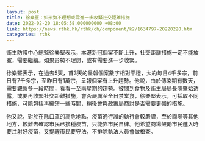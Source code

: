 ```yaml
---
layout: post
title: 徐樂堅：如形勢不理想或需進一步收緊社交距離措施
date: 2022-02-20 18:05:58.000000000 +08:00
link: https://news.rthk.hk/rthk/ch/component/k2/1634797-20220220.htm
categories: rthk
---
```


衞生防護中心總監徐樂堅表示，本港新冠個案不斷上升，社交距離措施一定不能放寬，需要繼續。如果形勢不理想，或有需要進一步收緊。

徐樂堅表示，在過去5天，首3天的呈報個案數字相對平穩，大約每日4千多宗，前日有7千多宗，至昨日有1萬宗，呈報個案有上升趨勢。他說，由於傳染期有數天，需要觀察多一段時間，看看一至兩星期的趨勢。被問到食物及衞生局局長陳肇始透露，或要再收緊社交距離措施，會否嚴厲至全日禁堂食，徐樂堅表示，可採取不同措施，可能包括再縮短一些時間，稍後會與政策局商討是否需要更強的措施。

他又說，對於在除口罩的高危地點，疫苗通行證的執行會較嚴謹，至於商場等其他地方，較難去確認市民已接種疫苗，只能靠市民自律。他希望商場鼓勵市民進入時要注射好疫苗，又提醒市民要守法，不排除執法人員會做檢查。

